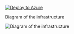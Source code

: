 [![Deploy to Azure](https://aka.ms/deploytoazurebutton)](https://portal.azure.com/#create/Microsoft.Template/uri/https%3A%2F%2Fraw.githubusercontent.com%2Fjimgodden%2FAzure_Networking_Labs%2Fmain%2FScenario-NSGFlowLogs%2Fsrc%2Fmain.json)


Diagram of the infrastructure

![Diagram of the infrastructure](diagram.drawio.png)
